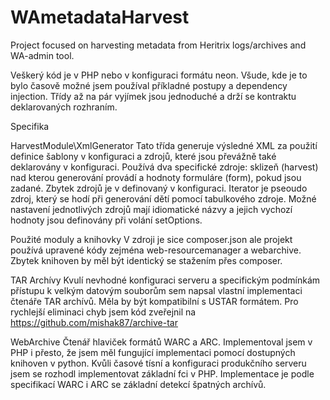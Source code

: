 WAmetadataHarvest
=================

Project focused on harvesting metadata from Heritrix logs/archives and WA-admin tool.

Veškerý kód je v PHP nebo v konfiguraci formátu neon. Všude, kde je to bylo časově možné jsem používal příkladné postupy a dependency injection.
Třídy až na pár vyjímek jsou jednoduché a drží se kontraktu deklarovaných rozhraním.

Specifika

HarvestModule\XmlGenerator
Tato třída generuje výsledné XML za použití definice šablony v konfiguraci a zdrojů, které jsou převážně také deklarovány v konfiguraci. Používá dva specifické zdroje: sklizeň (harvest) nad kterou generování provádí a hodnoty formuláre (form), pokud jsou zadané. Zbytek zdrojů je v definovaný v konfiguraci. Iterator je pseoudo zdroj, který se hodí při generování dětí pomocí tabulkového zdroje.
Možné nastavení jednotlivých zdrojů mají idiomatické názvy a jejich vychozí hodnoty jsou definovány při volání setOptions.

Použité moduly a knihovky
V zdroji je sice composer.json ale projekt používá upravené kódy zejména web-resourcemanager a webarchive. Zbytek knihoven by měl být identický se stažením přes composer.

TAR Archívy
Kvulí nevhodné konfiguraci serveru a specifickým podmínkám přístupu k velkým datovým souborům sem napsal vlastní implementaci čtenáře TAR archívů. Měla by být kompatibilní s USTAR formátem. Pro rychlejší eliminaci chyb jsem kód zveřejnil na https://github.com/mishak87/archive-tar

WebArchive
Čtenář hlaviček formátů WARC a ARC. Implementoval jsem v PHP i přesto, že jsem měl
fungující implementaci pomocí dostupných knihoven v python. Kvůli časové tísní a konfiguraci
produkčního serveru jsem se rozhodl implementovat základní fci v PHP. Implementace je podle
specifikací WARC i ARC se základní detekcí špatných archívů.
